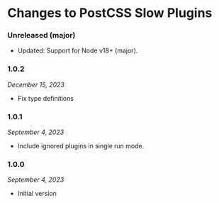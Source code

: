 # Changes to PostCSS Slow Plugins

### Unreleased (major)

- Updated: Support for Node v18+ (major).

### 1.0.2

_December 15, 2023_

- Fix type definitions

### 1.0.1

_September 4, 2023_

- Include ignored plugins in single run mode.

### 1.0.0

_September 4, 2023_

- Initial version
